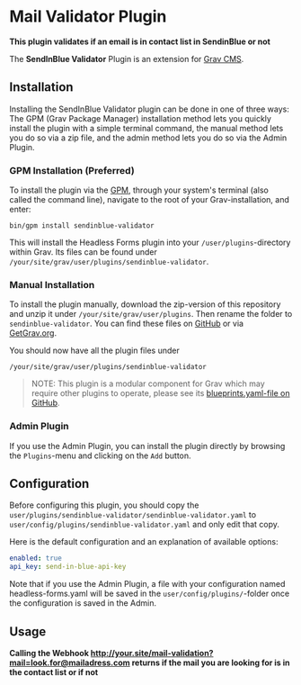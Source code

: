 # Mail Validator Plugin

**This plugin validates if an email is in contact list in SendinBlue or not**

The **SendInBlue Validator** Plugin is an extension for [Grav CMS](http://github.com/getgrav/grav).

## Installation

Installing the SendInBlue Validator plugin can be done in one of three ways: The GPM (Grav Package Manager) installation method lets you quickly install the plugin with a simple terminal command, the manual method lets you do so via a zip file, and the admin method lets you do so via the Admin Plugin.

### GPM Installation (Preferred)

To install the plugin via the [GPM](http://learn.getgrav.org/advanced/grav-gpm), through your system's terminal (also called the command line), navigate to the root of your Grav-installation, and enter:

    bin/gpm install sendinblue-validator

This will install the Headless Forms plugin into your `/user/plugins`-directory within Grav. Its files can be found under `/your/site/grav/user/plugins/sendinblue-validator`.

### Manual Installation

To install the plugin manually, download the zip-version of this repository and unzip it under `/your/site/grav/user/plugins`. Then rename the folder to `sendinblue-validator`. You can find these files on [GitHub](https://github.com/zebra-group/grav-plugin-sendinblue-validator) or via [GetGrav.org](http://getgrav.org/downloads/plugins#extras).

You should now have all the plugin files under

    /your/site/grav/user/plugins/sendinblue-validator
	
> NOTE: This plugin is a modular component for Grav which may require other plugins to operate, please see its [blueprints.yaml-file on GitHub](https://github.com//grav-plugin-headless-forms/blob/master/blueprints.yaml).

### Admin Plugin

If you use the Admin Plugin, you can install the plugin directly by browsing the `Plugins`-menu and clicking on the `Add` button.

## Configuration

Before configuring this plugin, you should copy the `user/plugins/sendinblue-validator/sendinblue-validator.yaml` to `user/config/plugins/sendinblue-validator.yaml` and only edit that copy.

Here is the default configuration and an explanation of available options:

```yaml
enabled: true
api_key: send-in-blue-api-key
```

Note that if you use the Admin Plugin, a file with your configuration named headless-forms.yaml will be saved in the `user/config/plugins/`-folder once the configuration is saved in the Admin.

## Usage

**Calling the Webhook http://your.site/mail-validation?mail=look.for@mailadress.com returns if the mail you are looking for is in the contact list or if not**



